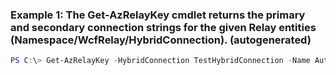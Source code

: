 ### Example 1: The Get-AzRelayKey cmdlet returns the primary and secondary connection strings for the given Relay entities (Namespace/WcfRelay/HybridConnection). (autogenerated)
```powershell
PS C:\> Get-AzRelayKey -HybridConnection TestHybridConnection -Name AuthoRule1 -Namespace TestNameSpace-Relay1 -ResourceGroupName Default-ServiceBus-WestUS
```

